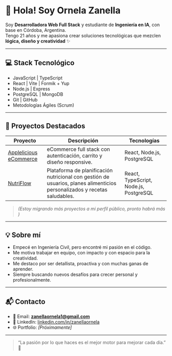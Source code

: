 # 👋 Hola! Soy Ornela Zanella

Soy **Desarrolladora Web Full Stack** y estudiante de **Ingeniería en IA**, con base en Córdoba, Argentina.  
Tengo 21 años y me apasiona crear soluciones tecnológicas que mezclen **lógica, diseño y creatividad** ✨

---

## 💻 Stack Tecnológico

-  JavaScript |  TypeScript
-  React | Vite | Formik + Yup
-  Node.js | Express
-  PostgreSQL | MongoDB
-  Git | GitHub
-  Metodologías Ágiles (Scrum)

---

## 🚀 Proyectos Destacados

| Proyecto | Descripción | Tecnologías |
|---------|-------------|-------------|
| [Applelicious eCommerce](https://github.com/ZanellaOrnela/applelicious-ecommerce) | eCommerce full stack con autenticación, carrito y diseño responsive. | React, Node.js, PostgreSQL |
| [NutriFlow](https://github.com/nutriflowhenry/nutri-flow-frontend) |  Plataforma de planificación nutricional con gestión de usuarios, planes alimenticios personalizados y recetas saludables. | React, TypeScript, Node.js, PostgreSQL |

> *(Estoy migrando más proyectos a mi perfil público, pronto habrá más )*

---

## 💡 Sobre mí

-  Empecé en Ingeniería Civil, pero encontré mi pasión en el código.
-  Me motiva trabajar en equipo, con impacto y con espacio para la creatividad.
-  Me destaco por ser detallista, proactiva y con muchas ganas de aprender.
-  Siempre buscando nuevos desafíos para crecer personal y profesionalmente.

---

## 📬 Contacto

- 📧 Email: **zanellaornela1@gmail.com**
- 💼 LinkedIn: [linkedin.com/in/zanellaornela](https://linkedin.com/in/zanellaornela)
- 🌐 Portfolio: *[Próximamente]*

---

> “La pasión por lo que haces es el mejor motor para mejorar cada día.” 🚀
